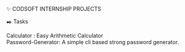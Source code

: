 ✨ CODSOFT INTERNSHIP PROJECTS

✒️ Tasks

Calculator : Easy Arithmetic Calculator  
Password-Generator: A simple cli based strong password generator.

